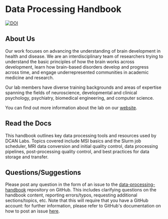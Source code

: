 # Data Processing Handbook

[![DOI](https://zenodo.org/badge/DOI/10.5281/zenodo.8161443.svg)](https://doi.org/10.5281/zenodo.8161443)

## About Us

Our work focuses on advancing the understanding of brain development in health and disease. We are an interdisciplinary team of researchers trying to understand the basic principles of how the brain works across development, learn how brain-based disorders develop and progress across time, and engage underrepresented communities in academic medicine and research.

Our lab members have diverse training backgrounds and areas of expertise spanning the fields of neuroscience, developmental and clinical psychology, psychiatry, biomedical engineering, and computer science.

You can find out more information about the lab on our [website](https://innovation.umn.edu/developmental-cognition-and-neuroimaging-lab/).

## Read the Docs

This handbook outlines key data processing tools and resources used by DCAN Labs. Topics covered include MSI basics and the Slurm job scheduler, MRI data conversion and initial quality control, data processing pipelines, post-processing quality control, and best practices for data storage and transfer.

## Questions/Suggestions

Please post any question in the form of an issue to the [data-processing-handbook](https://github.com/DCAN-Labs/data-processing-handbook/issues) repository on GitHub. This includes clarifying questions on the handbook content, reporting errors/typos, requesting additional sections/topics, etc. Note that this will require that you have a GitHub account: for further information, please refer to GitHub's documentation on how to post an issue [here](https://docs.github.com/en/issues/tracking-your-work-with-issues/creating-an-issue).
